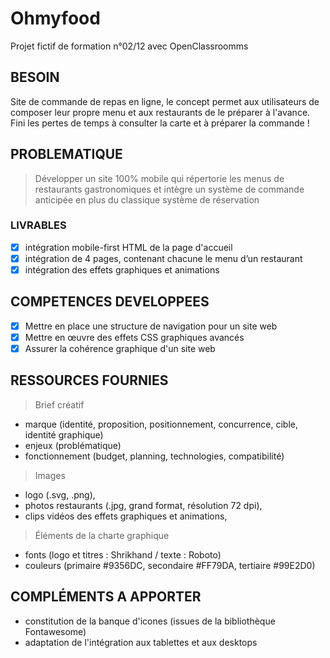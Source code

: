 # Ohmyfood

Projet fictif de formation n°02/12 avec OpenClassroomms

## BESOIN

Site de commande de repas en ligne, le concept permet aux utilisateurs de composer leur propre menu et aux restaurants de le préparer à l'avance.
Fini les pertes de temps à consulter la carte et à préparer la commande !

## PROBLEMATIQUE

> Développer un site 100% mobile qui répertorie les menus de restaurants gastronomiques et intègre un système de commande anticipée en plus du classique système de réservation

### LIVRABLES

- [x] intégration mobile-first HTML de la page d'accueil
- [x] intégration de 4 pages, contenant chacune le menu d’un restaurant
- [x] intégration des effets graphiques et animations

## COMPETENCES DEVELOPPEES

- [x] Mettre en place une structure de navigation pour un site web
- [x] Mettre en œuvre des effets CSS graphiques avancés
- [x] Assurer la cohérence graphique d'un site web

## RESSOURCES FOURNIES

> Brief créatif

- marque (identité, proposition, positionnement, concurrence, cible, identité graphique)
- enjeux (problématique)
- fonctionnement (budget, planning, technologies, compatibilité)

> Images

- logo (.svg, .png),
- photos restaurants (.jpg, grand format, résolution 72 dpi),
- clips vidéos des effets graphiques et animations,

> Éléments de la charte graphique

- fonts (logo et titres : Shrikhand / texte : Roboto)
- couleurs (primaire #9356DC, secondaire #FF79DA, tertiaire #99E2D0)

## COMPLÉMENTS A APPORTER

- constitution de la banque d'icones (issues de la bibliothèque Fontawesome)
- adaptation de l'intégration aux tablettes et aux desktops
